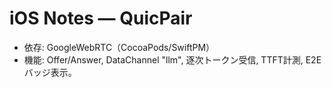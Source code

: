 # iOS Notes — QuicPair

- 依存: GoogleWebRTC（CocoaPods/SwiftPM）
- 機能: Offer/Answer, DataChannel "llm", 逐次トークン受信, TTFT計測, E2Eバッジ表示。
